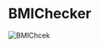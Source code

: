 # BMIChecker
![BMIChcek](https://user-images.githubusercontent.com/56641192/115131935-d7b89680-9ff3-11eb-9dd2-38ae1971c239.png)
